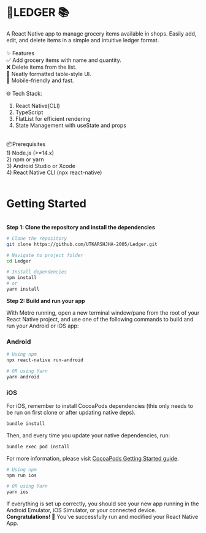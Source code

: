 # 🛒LEDGER 📚 
A React Native app to manage grocery items available in shops. Easily add, edit, and delete items in a simple and intuitive ledger format.<br/>
<br/>
✨ Features<br/>
✅ Add grocery items with name and quantity.<br/>
❌ Delete items from the list.<br/>
📃 Neatly formatted table-style UI.<br/>
📱 Mobile-friendly and fast.<br/>
<br/>
🌐 Tech Stack:<br/>
1) React Native(CLI)<br/>
2) TypeScript<br/>
3) FlatList for efficient rendering<br/>
4) State Management with useState and props<br/>
<br/>
📦Prerequisites<br/>
1) Node.js (>=14.x)<br/>
2) npm or yarn<br/>
3) Android Studio or Xcode<br/>
4) React Native CLI (npx react-native)<br/>
<br/>

# Getting Started
<br/>
<strong>Step 1: Clone the repository and install the dependencies</strong>

```sh
# Clone the repository
git clone https://github.com/UTKARSHJHA-2005/Ledger.git

# Navigate to project folder
cd Ledger

# Install dependencies
npm install
# or
yarn install
```

<strong> Step 2: Build and run your app</strong>

With Metro running, open a new terminal window/pane from the root of your React Native project, and use one of the following commands to build and run your Android or iOS app:

### Android

```sh
# Using npm
npx react-native run-android

# OR using Yarn
yarn android
```

### iOS

For iOS, remember to install CocoaPods dependencies (this only needs to be run on first clone or after updating native deps).

```sh
bundle install
```

Then, and every time you update your native dependencies, run:

```sh
bundle exec pod install
```

For more information, please visit [CocoaPods Getting Started guide](https://guides.cocoapods.org/using/getting-started.html).

```sh
# Using npm
npm run ios

# OR using Yarn
yarn ios
```

If everything is set up correctly, you should see your new app running in the Android Emulator, iOS Simulator, or your connected device.
<strong>Congratulations! :tada:</strong>
You've successfully run and modified your React Native App. 
